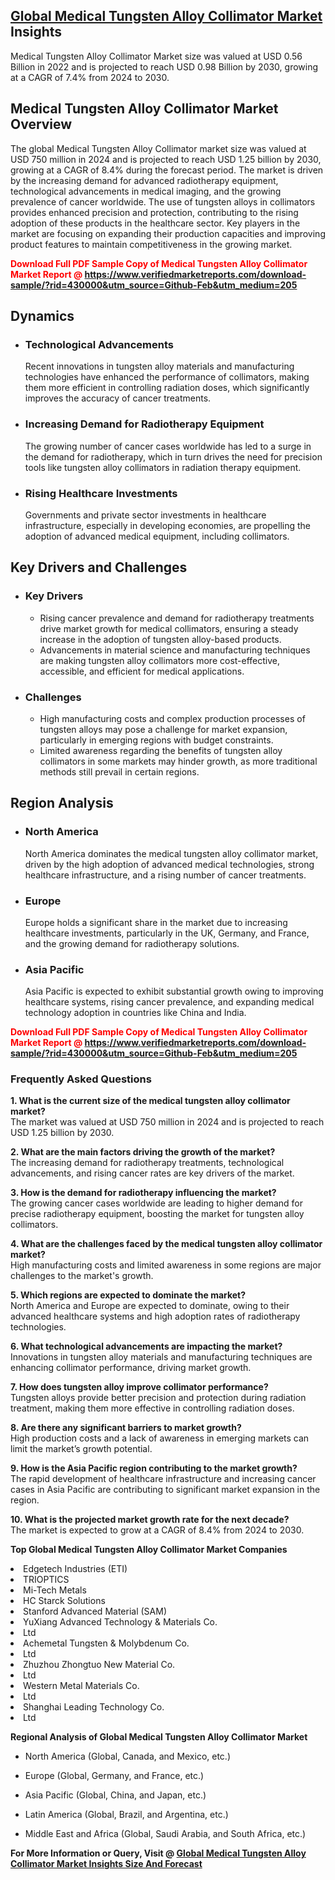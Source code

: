 <h2><a href="https://www.verifiedmarketreports.com/download-sample/?rid=430000&amp;utm_source=Github&amp;utm_medium=205" target="_blank">Global Medical Tungsten Alloy Collimator Market</a> Insights</h2><p>Medical Tungsten Alloy Collimator Market size was valued at USD 0.56 Billion in 2022 and is projected to reach USD 0.98 Billion by 2030, growing at a CAGR of 7.4% from 2024 to 2030.</p><p> <h2>Medical Tungsten Alloy Collimator Market Overview</h2> <p>The global Medical Tungsten Alloy Collimator market size was valued at USD 750 million in 2024 and is projected to reach USD 1.25 billion by 2030, growing at a CAGR of 8.4% during the forecast period. The market is driven by the increasing demand for advanced radiotherapy equipment, technological advancements in medical imaging, and the growing prevalence of cancer worldwide. The use of tungsten alloys in collimators provides enhanced precision and protection, contributing to the rising adoption of these products in the healthcare sector. Key players in the market are focusing on expanding their production capacities and improving product features to maintain competitiveness in the growing market.</p> <p><strong><p><span class=""><span style="color: #ff0000;"><strong>Download Full PDF Sample Copy of Medical Tungsten Alloy Collimator Market Report</strong> @ </span><a href="https://www.verifiedmarketreports.com/download-sample/?rid=430000&amp;utm_source=Github-Feb&amp;utm_medium=205" target="_blank">https://www.verifiedmarketreports.com/download-sample/?rid=430000&amp;utm_source=Github-Feb&amp;utm_medium=205</a></span></p></strong></p> <h2>Dynamics</h2> <ul> <li><h3>Technological Advancements</h3>Recent innovations in tungsten alloy materials and manufacturing technologies have enhanced the performance of collimators, making them more efficient in controlling radiation doses, which significantly improves the accuracy of cancer treatments.</li> <li><h3>Increasing Demand for Radiotherapy Equipment</h3>The growing number of cancer cases worldwide has led to a surge in the demand for radiotherapy, which in turn drives the need for precision tools like tungsten alloy collimators in radiation therapy equipment.</li> <li><h3>Rising Healthcare Investments</h3>Governments and private sector investments in healthcare infrastructure, especially in developing economies, are propelling the adoption of advanced medical equipment, including collimators.</li> </ul> <h2>Key Drivers and Challenges</h2> <ul> <li><h3>Key Drivers</h3> <ul> <li>Rising cancer prevalence and demand for radiotherapy treatments drive market growth for medical collimators, ensuring a steady increase in the adoption of tungsten alloy-based products.</li> <li>Advancements in material science and manufacturing techniques are making tungsten alloy collimators more cost-effective, accessible, and efficient for medical applications.</li> </ul> </li> <li><h3>Challenges</h3> <ul> <li>High manufacturing costs and complex production processes of tungsten alloys may pose a challenge for market expansion, particularly in emerging regions with budget constraints.</li> <li>Limited awareness regarding the benefits of tungsten alloy collimators in some markets may hinder growth, as more traditional methods still prevail in certain regions.</li> </ul> </li> </ul> <h2>Region Analysis</h2> <ul> <li><h3>North America</h3>North America dominates the medical tungsten alloy collimator market, driven by the high adoption of advanced medical technologies, strong healthcare infrastructure, and a rising number of cancer treatments.</li> <li><h3>Europe</h3>Europe holds a significant share in the market due to increasing healthcare investments, particularly in the UK, Germany, and France, and the growing demand for radiotherapy solutions.</li> <li><h3>Asia Pacific</h3>Asia Pacific is expected to exhibit substantial growth owing to improving healthcare systems, rising cancer prevalence, and expanding medical technology adoption in countries like China and India.</li> </ul> <p><strong><p><span class=""><span style="color: #ff0000;"><strong>Download Full PDF Sample Copy of Medical Tungsten Alloy Collimator Market Report</strong> @ </span><a href="https://www.verifiedmarketreports.com/download-sample/?rid=430000&amp;utm_source=Github-Feb&amp;utm_medium=205" target="_blank">https://www.verifiedmarketreports.com/download-sample/?rid=430000&amp;utm_source=Github-Feb&amp;utm_medium=205</a></span></p></strong></p> <h3>Frequently Asked Questions</h3> <p><strong>1. What is the current size of the medical tungsten alloy collimator market?</strong><br> The market was valued at USD 750 million in 2024 and is projected to reach USD 1.25 billion by 2030.</p> <p><strong>2. What are the main factors driving the growth of the market?</strong><br> The increasing demand for radiotherapy treatments, technological advancements, and rising cancer rates are key drivers of the market.</p> <p><strong>3. How is the demand for radiotherapy influencing the market?</strong><br> The growing cancer cases worldwide are leading to higher demand for precise radiotherapy equipment, boosting the market for tungsten alloy collimators.</p> <p><strong>4. What are the challenges faced by the medical tungsten alloy collimator market?</strong><br> High manufacturing costs and limited awareness in some regions are major challenges to the market's growth.</p> <p><strong>5. Which regions are expected to dominate the market?</strong><br> North America and Europe are expected to dominate, owing to their advanced healthcare systems and high adoption rates of radiotherapy technologies.</p> <p><strong>6. What technological advancements are impacting the market?</strong><br> Innovations in tungsten alloy materials and manufacturing techniques are enhancing collimator performance, driving market growth.</p> <p><strong>7. How does tungsten alloy improve collimator performance?</strong><br> Tungsten alloys provide better precision and protection during radiation treatment, making them more effective in controlling radiation doses.</p> <p><strong>8. Are there any significant barriers to market growth?</strong><br> High production costs and a lack of awareness in emerging markets can limit the market’s growth potential.</p> <p><strong>9. How is the Asia Pacific region contributing to the market growth?</strong><br> The rapid development of healthcare infrastructure and increasing cancer cases in Asia Pacific are contributing to significant market expansion in the region.</p> <p><strong>10. What is the projected market growth rate for the next decade?</strong><br> The market is expected to grow at a CAGR of 8.4% from 2024 to 2030.</p> </p><p><strong>Top Global Medical Tungsten Alloy Collimator Market Companies</strong></p><div data-test-id=""><p><li>Edgetech Industries (ETI)</li><li> TRIOPTICS</li><li> Mi-Tech Metals</li><li> HC Starck Solutions</li><li> Stanford Advanced Material (SAM)</li><li> YuXiang Advanced Technology & Materials Co.</li><li>Ltd</li><li> Achemetal Tungsten & Molybdenum Co.</li><li>Ltd</li><li> Zhuzhou Zhongtuo New Material Co.</li><li> Ltd</li><li> Western Metal Materials Co.</li><li>Ltd</li><li> Shanghai Leading Technology Co.</li><li> Ltd</li></p><div><strong>Regional Analysis of&nbsp;Global Medical Tungsten Alloy Collimator Market</strong></div><ul><li dir="ltr"><p dir="ltr">North America&nbsp;(Global, Canada, and Mexico, etc.)</p></li><li dir="ltr"><p dir="ltr">Europe (Global, Germany, and France, etc.)</p></li><li dir="ltr"><p dir="ltr">Asia Pacific&nbsp;(Global, China, and Japan, etc.)</p></li><li dir="ltr"><p dir="ltr">Latin America&nbsp;(Global, Brazil, and Argentina, etc.)</p></li><li dir="ltr">Middle East and Africa&nbsp;(Global, Saudi Arabia, and South Africa, etc.)</li></ul><p><strong>For More Information or Query, Visit @&nbsp;</strong><strong><a href="https://www.verifiedmarketreports.com/product/medical-tungsten-alloy-collimator-market/?utm_source=Github&amp;utm_medium=205" target="_blank">Global Medical Tungsten Alloy Collimator Market Insights Size And Forecast</a></strong></p></div>
